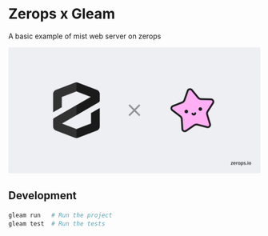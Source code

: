 # Zerops x Gleam

A basic example of mist web server on zerops

![gleam](https://github.com/zeropsio/recipe-shared-assets/blob/main/covers/svg/cover-gleam.svg)

## Development

```sh
gleam run   # Run the project
gleam test  # Run the tests
```
